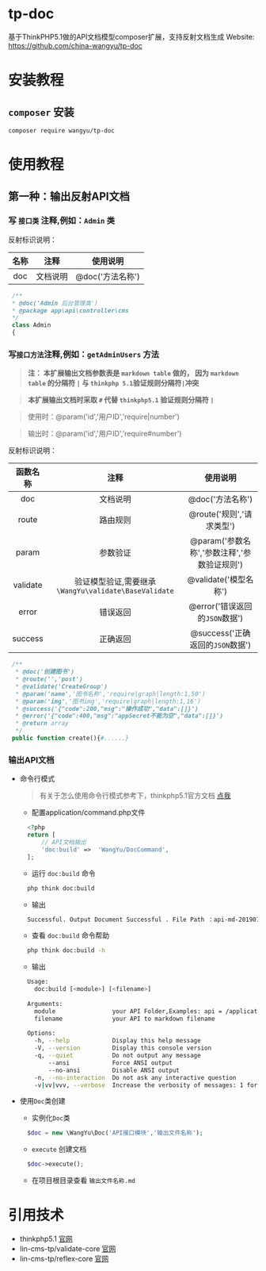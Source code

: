 # tp-doc

基于ThinkPHP5.1做的API文档模型composer扩展，支持反射文档生成
Website: https://github.com/china-wangyu/tp-doc


# 安装教程

## `composer` 安装
 
```composer
composer require wangyu/tp-doc
```

# 使用教程

## 第一种：输出反射API文档

### 写 `接口类` 注释,例如：`Admin` 类

   反射标识说明：
    
   | 名称 | 注释 | 使用说明 |
   | :----: | :----: | :----: |
   | doc | 文档说明 | @doc('方法名称') |
    
   ```php
    /**
    * @doc('Admin 后台管理类')
    * @package app\api\controller\cms
    */
    class Admin
    {
   ```

### 写`接口方法`注释,例如：`getAdminUsers` 方法

   > **注： 本扩展输出文档参数表是 `markdown table` 做的，
   因为 `markdown table` 的分隔符 `|` 与 `thinkphp 5.1`验证规则分隔符`|`冲突**
    
   > **本扩展输出文档时采取 `#` 代替 `thinkphp5.1` 验证规则分隔符 `|`**
    
   > 使用时：@param('id','用户ID','require|number')
    
   > 输出时：@param('id','用户ID','require#number')
    
   反射标识说明：
    
   | 函数名称 | 注释 | 使用说明 |
   | :----: | :----: | :----: |
   | doc | 文档说明 | @doc('方法名称') |
   | route | 路由规则 | @route('规则','请求类型') |
   | param | 参数验证 | @param('参数名称','参数注释','参数验证规则') |
   | validate | 验证模型验证,需要继承 `\WangYu\validate\BaseValidate` | @validate('模型名称') |
   | error | 错误返回 | @error('错误返回的`JSON`数据') |
   | success | 正确返回 | @success('正确返回的`JSON`数据') |
    
   ```php
    /**
     * @doc('创建图书')
     * @route('','post')
     * @validate('CreateGroup')
     * @param('name','图书名称','require|graph|length:1,50')
     * @param('img','图书img','require|graph|length:1,16')
     * @success('{"code":200,"msg":"操作成功","data":[]}')
     * @error('{"code":400,"msg":"appSecret不能为空","data":[]}')
     * @return array
     */
    public function create(){#......}
   ```

### 输出API文档

- 命令行模式 
  
  > 有关于怎么使用命令行模式参考下，thinkphp5.1官方文档 [点我](https://www.kancloud.cn/manual/thinkphp5_1/354146) 
   
  - 配置application/command.php文件
  ```php
    <?php
    return [
        // API文档输出
        'doc:build'	=>	'WangYu/DocCommand',
    ];
  ```
  -  运行 `doc:build` 命令
  ```bash
    php think doc:build
  ```
  - 输出
  ```bash
    Successful. Output Document Successful . File Path ：api-md-20190701141656.md
  ```
  - 查看 `doc:build` 命令帮助
  ```bash
    php think doc:build -h
  ```
  - 输出
  ```bash
    Usage:
      doc:build [<module>] [<filename>]
    
    Arguments:
      module                your API Folder,Examples: api = /application/api [default: "api"]
      filename              your API to markdown filename
      
    Options:
      -h, --help            Display this help message
      -V, --version         Display this console version
      -q, --quiet           Do not output any message
          --ansi            Force ANSI output
          --no-ansi         Disable ANSI output
      -n, --no-interaction  Do not ask any interactive question
      -v|vv|vvv, --verbose  Increase the verbosity of messages: 1 for normal output, 2 for more verbose output and 3 for debug  
  ```
  
- 使用`Doc`类创建

  - 实例化`Doc`类
  ```php
    $doc = new \WangYu\Doc('API接口模块','输出文件名称');
  ```
  - `execute` 创建文档
  ```php
    $doc->execute();
  ```
  - 在项目根目录查看 `输出文件名称.md`
# 引用技术

- thinkphp5.1 [官网](https://www.kancloud.cn/manual/thinkphp5_1)
- lin-cms-tp/validate-core [官网](https://packagist.org/packages/lin-cms-tp/validate-core)
- lin-cms-tp/reflex-core [官网](https://packagist.org/packages/lin-cms-tp/reflex-core)